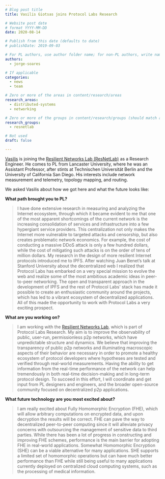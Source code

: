 ```yaml
---
# Blog post title
title: Vasilis Giotsas joins Protocol Labs Research

# Website post date
# format YYYY-MM-DD
date: 2020-08-14

# Publish from this date (defaults to date)
# publishDate: 2019-09-03

# For PL authors, use author folder name; for non-PL authors, write name as in paper within ""
authors:
  - jorge-soares

# If applicable
categories:
  - news
  - team

# Zero or more of the areas in content/research/areas
research_areas:
  - distributed-systems
  - networking

# Zero or more of the groups in content/research/groups (should match author membership)
research_groups:
  - resnetlab

# Not used
draft: false

---
```


[Vasilis](/authors/vasilis-giotsas/) is joining the [Resilient Networks Lab (ResNetLab)](/groups/resnetlab/) as a Research Engineer. He comes to PL from Lancaster University, where he was an Assistant Professor, after stints at Technischen Universität Berlin and the University of California San Diego. His interests include network measurement and telemetry, topology mapping, and routing.

We asked Vasilis about how we got here and what the future looks like:

**What path brought you to PL?**

> I have done extensive research in measuring and analyzing the Internet ecosystem, through which it became evident to me that one of the most apparent shortcomings of the current network is the increasing consolidation of services and infrastructure into a few hypergiant service providers. This centralization not only makes the Internet more vulnerable to targeted attacks and censorship, but also creates problematic network economics. For example, the cost of conducting a massive DDoS attack is only a few hundred dollars, while the cost of mitigating such attacks is on the order of tens of million dollars. My research in the design of more resilient Internet protocols introduced me to IPFS. After watching Juan Benet’s talk at Stanford University about the decentralized web I realized that Protocol Labs has embarked on a very special mission to evolve the web and realize some of the most ambitious academic ideas in peer-to-peer networking. The open and transparent approach in the development of IPFS and the rest of Protocol Labs' stack has made it possible to create an enthusiastic community around the projects, which has led to a vibrant ecosystem of decentralized applications. All of this made the opportunity to work with Protocol Labs a very exciting prospect.

**What are you working on?**

> I am working with the [Resilient Networks Lab](/groups/resnetlab/), which is part of Protocol Labs Research. My aim is to improve the observability of public, user-run, permissionless p2p networks, which have unpredictable structure and dynamics. We believe that improving the transparency of public p2p networks and illuminating macroscopic aspects of their behavior are necessary in order to promote a healthy ecosystem of protocol developers where hypotheses are tested and verified through real-world measurements. Having the ability to get information from the real-time performance of the network can help tremendously in both real-time decision-making and in long-term protocol design. To succeed in this effort, I will coordinate and get input from PL designers and engineers, and the broader open-source community focused on decentralized p2p applications.

**What future technology are you most excited about?**

> I am really excited about Fully Homomorphic Encryption (FHE), which will allow arbitrary computations on encrypted data, and upon decryption the results will be correct. FHE can pave the way to decentralized peer-to-peer computing since it will alleviate privacy concerns with outsourcing the management of sensitive data to third parties. While there has been a lot of progress in constructing and improving FHE schemes, performance is the main barrier for adopting FHE in real-world applications. Somewhat Homomorphic Encryption (SHE) can be a viable alternative for many applications. SHE supports a limited set of homomorphic operations but can have much better performance than FHE while still being useful to many applications currently deployed on centralized cloud computing systems, such as the processing of medical information.
